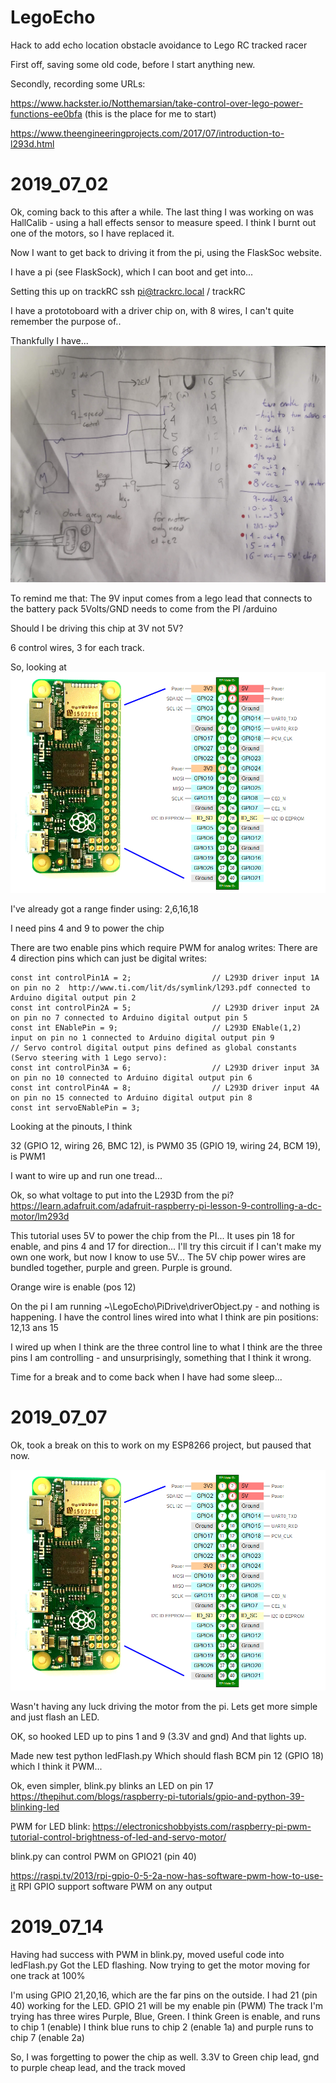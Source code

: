 # LegoEcho
Hack to add echo location obstacle avoidance to Lego RC tracked racer

First off, saving some old code, before I start anything new.

Secondly, recording some URLs:

https://www.hackster.io/Notthemarsian/take-control-over-lego-power-functions-ee0bfa
(this is the place for me to start)

https://www.theengineeringprojects.com/2017/07/introduction-to-l293d.html

# 2019_07_02 
Ok, coming back to this after a while.
The last thing I was working on was HallCalib - using a hall effects sensor to measure speed.
I think I burnt out one of the motors, so I have replaced it.

Now I want to get back to driving it from the pi, using the FlaskSoc website.

I have a pi (see FlaskSock), which I can boot and get into...

Setting this up on trackRC
ssh pi@trackrc.local / trackRC

I have a prototoboard with a driver chip on, with 8 wires, I can't quite remember the purpose of..

Thankfully I have...
![alt tag](/readme_img/chip.jpg) 

To remind me that:
The 9V input comes from a lego lead that connects to the battery pack
5Volts/GND needs to come from the PI /arduino

Should I be driving this chip at 3V not 5V?

6 control wires, 3 for each track.

So, looking at
![alt tag](/readme_img/pinout.png) 

I've already got a range finder using:
2,6,16,18

I need pins 4 and 9 to power the chip

There are two enable pins which require PWM for analog writes:
There are 4 direction pins which can just be digital writes:
```
const int controlPin1A = 2;                  // L293D driver input 1A on pin no 2  http://www.ti.com/lit/ds/symlink/l293.pdf connected to Arduino digital output pin 2
const int controlPin2A = 5;                  // L293D driver input 2A on pin no 7 connected to Arduino digital output pin 5
const int ENablePin = 9;                     // L293D ENable(1,2) input on pin no 1 connected to Arduino digital output pin 9
// Servo control digital output pins defined as global constants (Servo steering with 1 Lego servo):
const int controlPin3A = 6;                  // L293D driver input 3A on pin no 10 connected to Arduino digital output pin 6
const int controlPin4A = 8;                  // L293D driver input 4A on pin no 15 connected to Arduino digital output pin 8 
const int servoENablePin = 3;        
```

Looking at the pinouts, I think 

32 (GPIO 12, wiring 26, BMC 12), is PWM0
35 (GPIO 19, wiring 24, BCM 19), is PWM1

I want to wire up and run one tread...

Ok, so what voltage to put into the L293D from the pi?
https://learn.adafruit.com/adafruit-raspberry-pi-lesson-9-controlling-a-dc-motor/lm293d

This tutorial uses 5V to power the chip from the PI...
It uses pin 18 for enable, and pins 4 and 17 for direction...
I'll try this circuit if I can't make my own one work, but now I know to use 5V...
The 5V chip power wires are bundled together, purple and green. Purple is ground.

Orange wire is enable (pos 12)

On the pi I am running ~\LegoEcho\PiDrive\driverObject.py - and nothing is happening.
I have the control lines wired into what I think are pin positions:
12,13 ans 15

I wired up when I think are the three control line to what I think are the three pins I am controlling - and unsurprisingly, something that I think it wrong.

Time for a break and to come back when I have had some sleep...

# 2019_07_07 

Ok, took a break on this to work on my ESP8266 project, but paused that now.

![](/readme_img/PiZeroPinOut.png)

Wasn't having any luck driving the motor from the pi. Lets get more simple and just flash an LED.

OK, so hooked LED up to pins 1 and 9 (3.3V and gnd)
And that lights up.

Made new test python ledFlash.py
Which should flash BCM pin 12 (GPIO 18) which I think it PWM...

Ok, even simpler, blink.py blinks an LED on pin 17
https://thepihut.com/blogs/raspberry-pi-tutorials/gpio-and-python-39-blinking-led

PWM for LED blink: https://electronicshobbyists.com/raspberry-pi-pwm-tutorial-control-brightness-of-led-and-servo-motor/

blink.py can control PWM on GPIO21 (pin 40)

https://raspi.tv/2013/rpi-gpio-0-5-2a-now-has-software-pwm-how-to-use-it
RPI GPIO support software PWM on any output

# 2019_07_14 

Having had success with PWM in blink.py, moved useful code into ledFlash.py
Got the LED flashing.
Now trying to get the motor moving for one track at 100%

I'm using GPIO 21,20,16, which are the far pins on the outside. I had 21 (pin 40) working for the LED.
GPIO 21 will be my enable pin (PWM)
The track I'm trying has three wires Purple, Blue, Green.
I think Green is enable, and runs to chip 1 (enable)
I think blue runs to chip 2 (enable 1a) and purple runs to chip 7 (enable 2a)

So, I was forgetting to power the chip as well.
3.3V to Green chip lead, gnd to purple cheap lead, and the track moved

